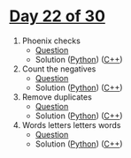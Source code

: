 # [Day 22 of 30](https://www.hackerrank.com/contests/day-22-of-30/challenges "Day 22 of 30 contest link")

1. Phoenix checks
   - [Question](https://www.hackerrank.com/contests/day-22-of-30/challenges/phoenix-checks "Phoenix checks")
   - Solution ([Python](Phoenix%20checks/Python/ "Solution in Python")) ([C++](Phoenix%20checks/C++/ "Solution in C++"))
2. Count the negatives
   - [Question](https://www.hackerrank.com/contests/day-22-of-30/challenges/count-the-negatives "Count the negatives")
   - Solution ([Python](Count%20the%20negatives/Python/ "Solution in Python")) ([C++](Count%20the%20negatives/C++/ "Solution in C++"))
3. Remove duplicates
   - [Question](https://www.hackerrank.com/contests/day-22-of-30/challenges/remove-duplicates-in "Remove duplicates")
   - Solution ([Python](Remove%20duplicates/Python/ "Solution in Python")) ([C++](Remove%20duplicates/C++/ "Solution in C++"))
4. Words letters letters words
   - [Question](https://www.hackerrank.com/contests/day-22-of-30/challenges/words-letters-letters-words "Words letters letters words")
   - Solution ([Python](Words%20letters%20letters%20words/Python/ "Solution in Python")) ([C++](Words%20letters%20letters%20words/C++/ "Solution in C++"))
